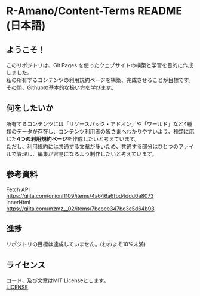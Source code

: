 # R-Amano/Content-Terms README (日本語)

## ようこそ！
このリポジトリは、Git Pages を使ったウェブサイトの構築と学習を目的に作成しました。  
私の所有するコンテンツの利用規約ページを構築、完成させることが目標です。  
その間、Githubの基本的な扱い方を学びます。  

## 何をしたいか
所有するコンテンツには「リソースパック・アドオン」や「ワールド」など4種類のデータが存在し、コンテンツ利用者の皆さまへわかりやすいよう、種類に応じた**4つの利用規約ページ**を作成したいと考えています。  
ただし、利用規約には共通する文章が多いため、共通する部分はひとつのファイルで管理し、編集が容易になるよう制作したいと考えています。  

## 参考資料
Fetch API  
https://qiita.com/onioni1109/items/4a646a6fbd4ddd0a8073  
innerHtml  
https://qiita.com/mzmz__02/items/7bcbce347bc3c5d64b93  

## 進捗
リポジトリの目標は達成していません。(おおよそ10%未満)  

## ライセンス
コード、及び文章はMIT Licenseとします。  
[LICENSE](LICENSE)
  


